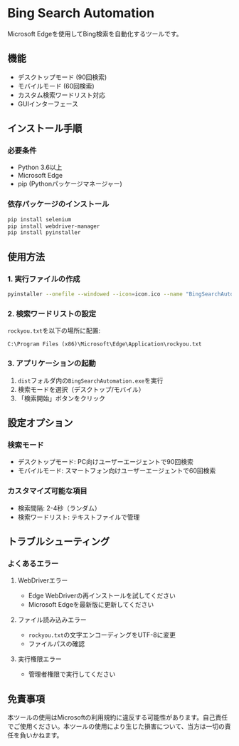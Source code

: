 # Bing Search Automation

Microsoft Edgeを使用してBing検索を自動化するツールです。

## 機能
- デスクトップモード (90回検索)
- モバイルモード (60回検索)
- カスタム検索ワードリスト対応
- GUIインターフェース

## インストール手順

### 必要条件
- Python 3.6以上
- Microsoft Edge
- pip (Pythonパッケージマネージャー)

### 依存パッケージのインストール
```bash
pip install selenium
pip install webdriver-manager
pip install pyinstaller
```

## 使用方法

### 1. 実行ファイルの作成
```bash
pyinstaller --onefile --windowed --icon=icon.ico --name "BingSearchAutomation" --clean auto_edge.py
```

### 2. 検索ワードリストの設定
`rockyou.txt`を以下の場所に配置:
```
C:\Program Files (x86)\Microsoft\Edge\Application\rockyou.txt
```

### 3. アプリケーションの起動
1. `dist`フォルダ内の`BingSearchAutomation.exe`を実行
2. 検索モードを選択（デスクトップ/モバイル）
3. 「検索開始」ボタンをクリック

## 設定オプション

### 検索モード
- デスクトップモード: PC向けユーザーエージェントで90回検索
- モバイルモード: スマートフォン向けユーザーエージェントで60回検索

### カスタマイズ可能な項目
- 検索間隔: 2-4秒（ランダム）
- 検索ワードリスト: テキストファイルで管理

## トラブルシューティング

### よくあるエラー
1. WebDriverエラー
   - Edge WebDriverの再インストールを試してください
   - Microsoft Edgeを最新版に更新してください

2. ファイル読み込みエラー
   - `rockyou.txt`の文字エンコーディングをUTF-8に変更
   - ファイルパスの確認

3. 実行権限エラー
   - 管理者権限で実行してください


## 免責事項
本ツールの使用はMicrosoftの利用規約に違反する可能性があります。自己責任でご使用ください。本ツールの使用により生じた損害について、当方は一切の責任を負いかねます。